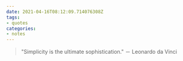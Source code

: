 ```yaml
---
date: 2021-04-16T08:12:09.714076308Z
tags:
- quotes
categories:
- notes
---
```


> "Simplicity is the ultimate sophistication." － Leonardo da Vinci
